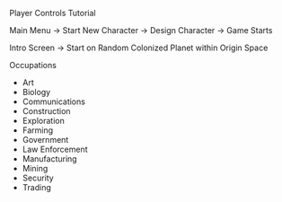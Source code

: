 Player Controls Tutorial

Main Menu -> Start New Character -> Design Character -> Game Starts

Intro Screen -> Start on Random Colonized Planet within Origin Space

Occupations
* Art
* Biology
* Communications
* Construction
* Exploration
* Farming
* Government
* Law Enforcement
* Manufacturing
* Mining
* Security
* Trading
